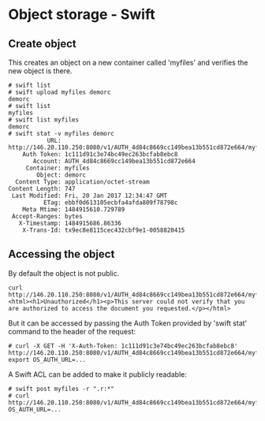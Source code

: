 # Object storage  - Swift


## Create object

This creates an object on a new container called 'myfiles' and verifies the new object is there.

~~~
# swift list
# swift upload myfiles demorc 
demorc
# swift list
myfiles
# swift list myfiles
demorc
# swift stat -v myfiles demorc
           URL: http://146.20.110.250:8080/v1/AUTH_4d84c8669cc149bea13b551cd872e664/myfiles/demorc
    Auth Token: 1c111d91c3e74bc49ec263bcfab8ebc8
       Account: AUTH_4d84c8669cc149bea13b551cd872e664
     Container: myfiles
        Object: demorc
  Content Type: application/octet-stream
Content Length: 747
 Last Modified: Fri, 20 Jan 2017 12:34:47 GMT
          ETag: ebbf0d613105ecbfa4afda809f78798c
    Meta Mtime: 1484915610.729789
 Accept-Ranges: bytes
   X-Timestamp: 1484915686.86336
    X-Trans-Id: tx9ec8e8115cec432cbf9e1-0058820415

~~~

## Accessing the object
By default the object is not public.
~~~
curl http://146.20.110.250:8080/v1/AUTH_4d84c8669cc149bea13b551cd872e664/myfiles/demorc
<html><h1>Unauthorized</h1><p>This server could not verify that you are authorized to access the document you requested.</p></html>
~~~
But it can be accessed by passing the Auth Token provided by 'swift stat' command to the header of the request:

~~~
# curl -X GET -H 'X-Auth-Token: 1c111d91c3e74bc49ec263bcfab8ebc8' http://146.20.110.250:8080/v1/AUTH_4d84c8669cc149bea13b551cd872e664/myfiles/demorc
export OS_AUTH_URL=...
~~~
A Swift ACL can be added to make it publicly readable:
~~~
# swift post myfiles -r ".r:*"
# curl http://146.20.110.250:8080/v1/AUTH_4d84c8669cc149bea13b551cd872e664/myfiles/demorcexport 
OS_AUTH_URL=...
~~~
